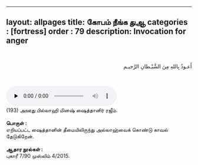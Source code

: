  ---
layout: allpages
title:  கோபம் நீங்க துஆ
categories : [fortress]
order : 79
description: Invocation for anger
---

&nbsp;
<div class="arabictext" dir="RTL">

أَعـوذُ بِاللهِ مِنَ الشَّيْـطانِ الرَّجيـم

</div>

&nbsp;


<audio controls  preload="none">
  <source src="{{ site.baseurl }}/audio/fortress/193.mp3" type="audio/mpeg">
Your browser does not support the audio element.
</audio> &nbsp;

<div class="duaextra" tabindex="0"> <div onclick = "void(0)"><strong> </strong></div> <div class="extra">
(193) அஊது பில்லாஹி மினஷ் ஷைத்தானிர் ரஜீம்.

</div> </div> &nbsp; 
<div class="duaextra" tabindex="0"> <div onclick = "void(0)"><strong> பொருள் :</strong></div> <div class="extra">
எறியப்பட்ட ஷைத்தானின் தீமையிலிருந்து அல்லாஹ்வைக் கொண்டு காவல் தேடுகிறேன்.

</div> </div> &nbsp;
<div class="duaextra" tabindex="0"> <div onclick = "void(0)"><strong> ஆதார நூல்கள் :</strong></div> <div class="extra">
புகாரீ 7/90 முஸ்லிம் 4/2015.

</div> </div>
